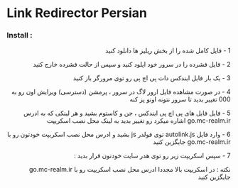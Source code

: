 #  Link Redirector Persian


### Install :
<div dir="rtl">

1 - فایل کامل شده را از بخش ریلیز ها دانلود کنید

2 - فایل فشرده را در سرور خود اپلود کنید و سپس از حالت فشرده خارج کنید

3 - یک بار فایل ایندکس دات پی اچ پی رو توی مرورگر باز کنید

4 - در صورت مشاهده فایل ارور لاگ در سرور ، پرمشن (دسترسی) ویرایش اون رو به 000 تغییر بدید تا سرور نتونه اونو پز کنه

5 - فایل فایل های پی اچ پی ایندکس ، جن و کاستوم بشید و هر لینکی که به ادرس 
go.mc-realm.ir 
اشاره میکرد رو تغییر بدید به لینک محل نصب اسکریپت

6 - وارد فایل 
autolink.js 
توی فولدر 
js 
بشید و ادرس محل نصب اسکریپت خودتون رو با 
go.mc-realm.ir
جایگزین کنید


7 - سپس اسکریپت زیر رو توی هدر سایت خودتون قرار بدید :
</div>
<script src="https://go.mc-realm.ir/js/autolink.js" type="text/javascript"></script>
<div dir="rtl">
نکته : در اسکریپت بالا مجددا ادرس محل نصب اسکریپت رو با 
go.mc-realm.ir
جایگزین کنید
</div>
